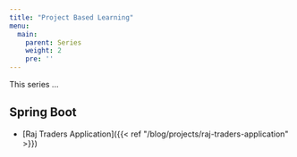 ```yaml
---
title: "Project Based Learning"
menu:
  main:
    parent: Series
    weight: 2
    pre: ''
---
```


This series ...

<!--more-->

## Spring Boot

- [Raj Traders Application]({{< ref "/blog/projects/raj-traders-application" >}})
